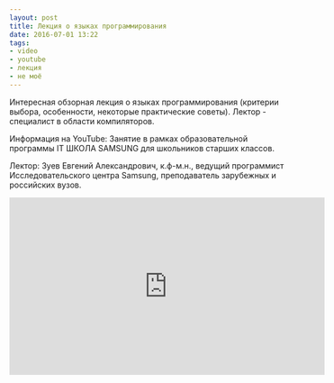 ```yaml
---
layout: post
title: Лекция о языках программирования
date: 2016-07-01 13:22
tags:
- video
- youtube
- лекция
- не моё
---
```

Интересная обзорная лекция о языках программирования (критерии выбора, особенности, некоторые практические советы). Лектор - специалист в области компиляторов.

Информация на YouTube:
Занятие в рамках образовательной программы IT ШКОЛА SAMSUNG для школьников старших классов.

Лектор: Зуев Евгений Александрович, к.ф-м.н., ведущий программист Исследовательского центра Samsung, преподаватель зарубежных и российских вузов.

<iframe width="560" height="315" src="https://www.youtube.com/embed/T70qJndjYi0" frameborder="0" allowfullscreen></iframe>
<br>
<br>
